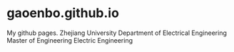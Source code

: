 # gaoenbo.github.io
My github pages.
Zhejiang University	
Department of Electrical Engineering
Master of Engineering
Electric Engineering
